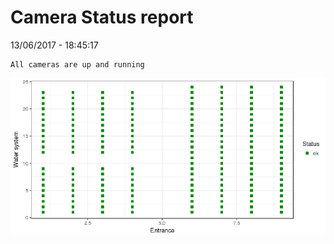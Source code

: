 Camera Status report
================
13/06/2017 - 18:45:17

    All cameras are up and running

![](camreport_files/figure-markdown_github/unnamed-chunk-2-1.png)
